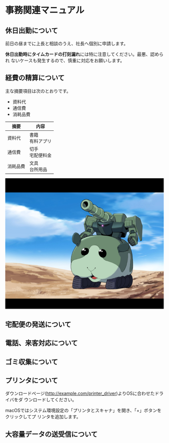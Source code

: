 # 事務関連マニュアル
## 休日出勤について
前日の昼までに上長と相談のうえ、社長へ個別に申請します。

**休日出勤時にタイムカードの打刻漏れ**には特に注意してください。最悪、認められ
ないケースも発生するので、慎重に対応をお願いします。

## 経費の精算について
主な摘要項目は次のとおりです。
- 資料代
- 通信費
- 消耗品費

|摘要 |内容
|--|--
|資料代 |書籍<br>有料アプリ
|通信費 |切手<br>宅配便料金
|消耗品費 |文具<br>台所用品

![切手代](img/IMG_1.jpg)

## 宅配便の発送について
## 電話、来客対応について
## ゴミ収集について
## プリンタについて
ダウンロードページ(http://example.com/printer_driver)よりOSに合わせたドライバをダ
ウンロードしてください。

macOSではシステム環境設定の「プリンタとスキャナ」を開き、「+」ボタンをクリックしてプ
リンタを追加します。

## 大容量データの送受信について
